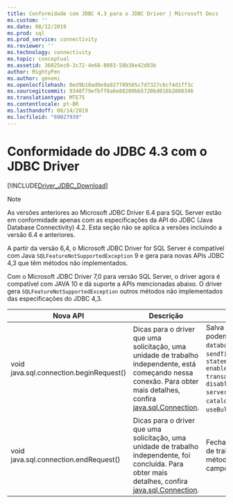 ```yaml
---
title: Conformidade com JDBC 4,3 para o JDBC Driver | Microsoft Docs
ms.custom: ''
ms.date: 08/12/2019
ms.prod: sql
ms.prod_service: connectivity
ms.reviewer: ''
ms.technology: connectivity
ms.topic: conceptual
ms.assetid: 36025ec0-3c72-4e68-8083-58b38e42d03b
author: MightyPen
ms.author: genemi
ms.openlocfilehash: 0ed9b10ad9e9a927789505c7d7327c6cf4d1ff3c
ms.sourcegitcommit: 9348f79efbff8a6e88209bb5720bd016b2806346
ms.translationtype: MTE75
ms.contentlocale: pt-BR
ms.lasthandoff: 08/14/2019
ms.locfileid: "69027939"
---
```

# <a name="jdbc-43-compliance-for-the-jdbc-driver"></a>Conformidade do JDBC 4.3 com o JDBC Driver

[!INCLUDE[Driver_JDBC_Download](../../includes/driver_jdbc_download.md)]

> [!NOTE]  
> As versões anteriores ao Microsoft JDBC Driver 6.4 para SQL Server estão em conformidade apenas com as especificações da API do JDBC (Java Database Connectivity) 4.2. Esta seção não se aplica a versões incluindo a versão 6.4 e anteriores.

A partir da versão 6,4, o Microsoft JDBC Driver for SQL Server é compatível com Java `SQLFeatureNotSupportedException` 9 e gera para novas APIs JDBC 4,3 que têm métodos não implementados.

Com o Microsoft JDBC Driver 7,0 para versão SQL Server, o driver agora é compatível com JAVA 10 e dá suporte a APIs mencionadas abaixo. O driver gera `SQLFeatureNotSupportedException` outros métodos não implementados das especificações do JDBC 4,3.

|Nova API|Descrição|Implementação notável|  
|-----------------|-----------------|-------------------------------|  
|void java.sql.connection.beginRequest()|Dicas para o driver que uma solicitação, uma unidade de trabalho independente, está começando nessa conexão. Para obter mais detalhes, confira [java.sql.Connection](https://docs.oracle.com/javase/9/docs/api/java/sql/Connection.html#beginRequest--).|Salva os valores dos campos de conexão que podem ser modificados por meio de métodos `databaseAutoCommitMode`de API pública: `sendTimeAsDatetime` `networkTimeout`, `statementPoolingCacheSize` `enablePrepareOnFirstPreparedStatementCall` `transactionIsolationLevel` `holdability` `disableStatementPooling` `serverPreparedStatementDiscardThreshold`,,,,,,,, `catalogName`, `sqlWarnings`, `useBulkCopyForBatchInsert`.|
|void java.sql.connection.endRequest()|Dicas para o driver que uma solicitação, uma unidade de trabalho independente, foi concluída. Para obter mais detalhes, confira [java.sql.Connection](https://docs.oracle.com/javase/9/docs/api/java/sql/Connection.html#endRequest--).|Fecha as instruções criadas durante a unidade de trabalho e reverte as transações abertas. O método também reverte as alterações para os campos de conexão listados acima.|

